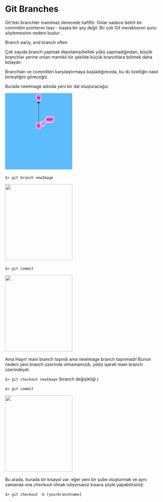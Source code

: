 # Git Branches

Git'teki branchler inanılmaz derecede hafiftir. Onlar sadece belirli bir committin pointerını taşır - başka bir şey değil. Bir çok Git meraklısının şunu söylemesinin nedeni budur: 

Branch early, and branch often

Çok sayıda branch yapmak depolama/bellek yükü yapmadığından, büyük branchlar yerine onları mantıklı bir şekilde küçük branchlara bölmek daha kolaydır.

Branchları ve commitleri karşılaştırmaya başladığımızda, bu iki özelliğin nasıl birleştiğini göreceğiz.

Burada newImage adında yeni bir dal oluşturacağız.

<img src="pics/task2.png" width="220" height="250"/>

```$> git branch newImage```

<img src="pics/task2_2.png" width="220" height="250"/>

```$> git commit```

<img src="pics/task2_3.png" width="220" height="250"/>

Ama Hayır! main branch taşındı ama newImage branch taşınmadı! Bunun nedeni yeni branch üzerinde olmamamızdı, yıldız işareti main branch üzerindeydi.

```$> git checkout newImage``` (branch değişikliği.)

```$> git commit```

<img src="pics/task2_4.png" width="220" height="250"/>


Bu arada, burada bir kısayol var: eğer yeni bir şube oluşturmak ve aynı zamanda ona checkout olmak istiyorsanız kısaca şöyle yapabilirsiniz:

```$> git checkout -b [yourbranchname]```

